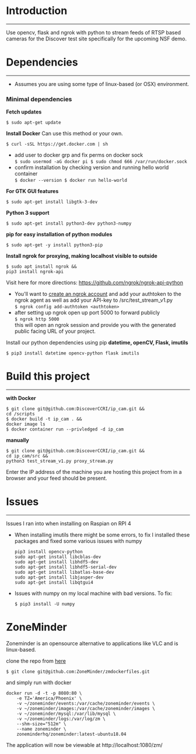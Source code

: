 # Introduction
---
Use opencv, flask and ngrok with python to stream feeds
of RTSP based cameras for the Discover test site specifically for the 
upcoming NSF demo.

# Dependencies
---
- Assumes you are using some type of linux-based (or OSX) environment. 

### Minimal dependencies
**Fetch updates**
```
$ sudo apt-get update
```

**Install Docker**
Can use this method or your own. 
```
$ curl -sSL https://get.docker.com | sh
```
- add user to docker grp and fix perms on docker sock <br>
        ```
        $ sudo usermod -aG docker pi
        $ sudo chmod 666 /var/run/docker.sock 
        ``` <br>
- confirm installation by checking version and running hello world container <br>
        ```
        $ docker --version
        $ docker run hello-world
        ``` <br>

**For GTK GUI features**
```
$ sudo apt-get install libgtk-3-dev
```

**Python 3 support**
```
$ sudo apt-get install python3-dev python3-numpy
```

**pip for easy installation of python modules**
```
$ sudo apt-get -y install python3-pip
```
**Install ngrok for proxying, making localhost visible to outside**
```
$ sudo apt install ngrok &&
pip3 install ngrok-api
```
Visit here for more directions: https://github.com/ngrok/ngrok-api-python
- You'll want to [create an ngrok account](https://dashboard.ngrok.com/get-started/setup) and 
add your authtoken to the ngrok agent as well as add your API-key to /src/test_stream_v1.py <br>
        ```
        $ ngrok config add-authtoken <authtoken>
        ``` <br>
- after setting up ngrok open up port 5000 to forward publicly <br>
        ```
        $ ngrok http 5000
        ``` <br>
this will open an ngrok session and provide you with the generated public facing
URL of your project.

Install our python dependencies using pip
**datetime, openCV, Flask, imutils**
```
$ pip3 install datetime opencv-python flask imutils
```

# Build this project
---
**with Docker**
```
$ git clone git@github.com:DiscoverCCRI/ip_cam.git &&
cd /scripts 
$ docker build -t ip_cam . &&
docker image ls
$ docker container run --privledged -d ip_cam
```
**manually**
```
$ git clone git@github.com:DiscoverCCRI/ip_cam.git &&
cd ip_cam/src &&
python3 test_stream_v1.py proxy_stream.py
```
Enter the IP address of the machine you are hosting this project from in a browser
and your feed should be present. 

# Issues
---
Issues I ran into when installing on Raspian on RPI 4
  - When installing imutils there might be some errors, to fix I installed
  these packages and fixed some various issues with numpy
    ```
    pip3 install opencv-python
    sudo apt-get install libcblas-dev
    sudo apt-get install libhdf5-dev
    sudo apt-get install libhdf5-serial-dev
    sudo apt-get install libatlas-base-dev
    sudo apt-get install libjasper-dev 
    sudo apt-get install libqtgui4 
    ```
  - Issues with numpy on my local machine with bad versions. To fix:
    ```
    $ pip3 install -U numpy
    ```
    
# ZoneMinder
Zoneminder is an opensource alternative to applications like VLC and is linux-based. 

clone the repo from [here](https://github.com/ZoneMinder/zmdockerfiles)
```
$ git clone git@github.com:ZoneMinder/zmdockerfiles.git
```
and simply run with docker
```
docker run -d -t -p 8080:80 \
    -e TZ='America/Phoenix' \
    -v ~/zoneminder/events:/var/cache/zoneminder/events \
    -v ~/zoneminder/images:/var/cache/zoneminder/images \
    -v ~/zoneminder/mysql:/var/lib/mysql \
    -v ~/zoneminder/logs:/var/log/zm \
    --shm-size="512m" \
    --name zoneminder \
    zoneminderhq/zoneminder:latest-ubuntu18.04
```
The application will now be viewable at http://localhost:1080/zm/

